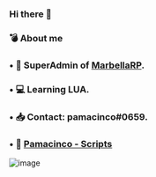 ### Hi there 👋

<!--
**pamacinco/pamacinco** is a ✨ _special_ ✨ repository because its `README.md` (this file) appears on your GitHub profile.

Here are some ideas to get you started:

- 🔭 I’m currently working on ...
- 🌱 I’m currently learning ...
- 👯 I’m looking to collaborate on ...
- 🤔 I’m looking for help with ...
- 💬 Ask me about ...
- 📫 How to reach me: ...
- 😄 Pronouns: ...
- ⚡ Fun fact: ...
-->

### 💣 About me

### • 🌴 SuperAdmin of [MarbellaRP](https://discord.gg/marbellarp).
### • 💻 Learning LUA.
### • 📥 Contact: pamacinco#0659.
### • 🎁 [Pamacinco - Scripts](https://discord.gg/FC6fkmrpuZ)

![image](https://media.discordapp.net/attachments/898600822810746881/1000888206985805845/68747470733a2f2f692e696d6775722e636f6d2f727644416130612e706e67.png?width=808&height=291)
